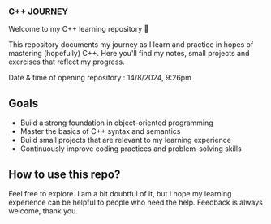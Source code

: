 ### C++ JOURNEY

Welcome to my C++ learning repository 🚀

This repository documents my journey as I learn and practice in hopes of mastering (hopefully) C++. Here you'll find my notes, small projects and exercises that reflect my progress. 

Date & time of opening repository : 14/8/2024, 9:26pm

## Goals

- Build a strong foundation in object-oriented programming 
- Master the basics of C++ syntax and semantics
- Build small projects that are relevant to my learning experience
- Continuously improve coding practices and problem-solving skills

## How to use this repo?

Feel free to explore. I am a bit doubtful of it, but I hope my learning experience can be helpful to people who need the help. Feedback is always welcome, thank you.